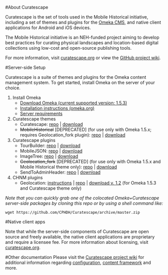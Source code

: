 #About Curatescape

Curatescape is the set of tools used in the Mobile Historical initiative, including a set of themes and plugins for the [Omeka CMS](http://omeka.org), and native client applications for Android and iOS devices.

The Mobile Historical initiative is an NEH-funded project aiming to develop best practices for curating physical landscapes and location-based digital collections using low-cost and open-source publishing tools.

For more information, visit [curatescape.org](http://curatescape.org/) or view the [GitHub project wiki](https://github.com/CPHDH/Curatescape/wiki).

#Server-side Setup

Curatescape is a suite of themes and plugins for the Omeka content management system. To get started, install Omeka on the server of your choice.

1. Install Omeka 
	- [Download Omeka (current supported version: 1.5.3)](http://omeka.org/files/omeka-1.5.3.zip) 
	- [Installation instructions (omeka.org)](http://omeka.org/codex/Installation)
	- [Server requirements](https://github.com/CPHDH/Curatescape/wiki/Server-requirements)
2. Curatescape themes 
	- Curatescape: [repo](https://github.com/CPHDH/theme-curatescape) | [download](https://github.com/CPHDH/theme-curatescape/archive/master.zip) 
	- ~~MobileHistorical~~ [DEPRECATED] (for use only with Omeka 1.5.x; requires Geolocation_fork plugin): [repo](https://github.com/CPHDH/theme-MobileHistorical) | [download](https://github.com/CPHDH/theme-MobileHistorical/archive/master.zip) 
3. Curatescape plugins 
	- TourBuilder:  [repo](https://github.com/CPHDH/plugin-TourBuilder) | [download](https://github.com/CPHDH/plugin-TourBuilder/archive/master.zip)  
	- MobileJSON: [repo](https://github.com/CPHDH/plugin-MobileJson) | [download](https://github.com/CPHDH/plugin-MobileJson/archive/master.zip) 
	- ImageTree: [repo](https://github.com/CPHDH/plugin-ImageTree) | [download](https://github.com/CPHDH/plugin-ImageTree/archive/master.zip)  
	- ~~Geolocation_fork~~ [DEPRECATED] (for use only with Omeka 1.5.x and Mobile Historical theme only): [repo](https://github.com/CPHDH/plugin-geolocation_fork) | [download](https://github.com/CPHDH/plugin-geolocation_fork/archive/master.zip) 
	- SendToAdminHeader: [repo](https://github.com/CPHDH/plugin-SendToAdminHeader) | [download](https://github.com/CPHDH/plugin-SendToAdminHeader/archive/master.zip) 
4. CHNM plugins
	- Geolocation: [instructions](http://omeka.org/codex/Plugins/Geolocation) | [repo](https://github.com/omeka/plugin-Geolocation) | [download v. 1.2](http://omeka.org/wordpress/wp-content/uploads/2011/07/Geolocation-1.3-1.2.zip) (for Omeka 1.5.3 and Curatescape theme only)

_Note that you can quickly grab one of the colocated Omeka+Curatescape server-side packages by cloning this repo or by using a shell command like:_
```
wget https://github.com/CPHDH/Curatescape/archive/master.zip 
```

#Native client apps

Note that while the server-side components of Curatescape are open source and freely available, the native client applications are proprietary and require a licensee fee. For more information about licensing, visit [curatescape.org](http://curatescape.org/).

#Other documentation
Please visit the [Curatescape project wiki](https://github.com/CPHDH/Curatescape/wiki) for additional information regarding [configuration](https://github.com/CPHDH/Curatescape/wiki/Configuring-omeka-for-curatescape), [content framework](https://github.com/CPHDH/Curatescape/wiki/Conceptual-and-organizational-framework) and more.